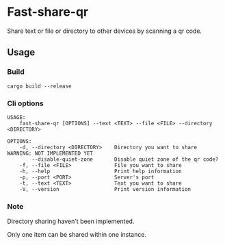 # Fast-share-qr

Share text or file or directory to other devices by scanning a qr code.

## Usage

### Build

`cargo build --release`

### Cli options

```
USAGE:
    fast-share-qr [OPTIONS] --text <TEXT> --file <FILE> --directory <DIRECTORY>

OPTIONS:
    -d, --directory <DIRECTORY>    Directory you want to share WARNING: NOT IMPLEMENTED YET
        --disable-quiet-zone       Disable quiet zone of the qr code?
    -f, --file <FILE>              File you want to share
    -h, --help                     Print help information
    -p, --port <PORT>              Server's port
    -t, --text <TEXT>              Text you want to share
    -V, --version                  Print version information
```

### Note

Directory sharing haven't been implemented.

Only one item can be shared within one instance.
